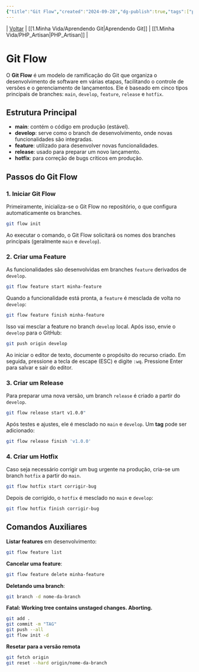 ```yaml
---
{"title":"Git Flow","created":"2024-09-28","dg-publish":true,"tags":["pessoal/estudos","pessoal/quaseumdev","git"],"permalink":"/1.Minha Vida/Git Flow/","dgPassFrontmatter":true}
---
```


| [Voltar](index) | [[1.Minha Vida/Aprendendo Git\|Aprendendo Git]] | [[1.Minha Vida/PHP_Artisan\|PHP_Artisan]] |
# Git Flow

O **Git Flow** é um modelo de ramificação do Git que organiza o desenvolvimento de software em várias etapas, facilitando o controle de versões e o gerenciamento de lançamentos. Ele é baseado em cinco tipos principais de branches: `main`, `develop`, `feature`, `release` e `hotfix`.
## Estrutura Principal
- **main**: contém o código em produção (estável).
- **develop**: serve como o branch de desenvolvimento, onde novas funcionalidades são integradas.
- **feature**: utilizado para desenvolver novas funcionalidades.
- **release**: usado para preparar um novo lançamento.
- **hotfix**: para correção de bugs críticos em produção.
## Passos do Git Flow
### 1. Iniciar Git Flow
Primeiramente, inicializa-se o Git Flow no repositório, o que configura automaticamente os branches.
```bash
git flow init
```
Ao executar o comando, o Git Flow solicitará os nomes dos branches principais (geralmente `main` e `develop`).
### 2. Criar uma Feature
As funcionalidades são desenvolvidas em branches `feature` derivados de `develop`.
```bash
git flow feature start minha-feature
```
Quando a funcionalidade está pronta, a `feature` é mesclada de volta no `develop`:
```bash
git flow feature finish minha-feature
```
Isso vai mesclar a feature no branch `develop` local. Após isso, envie o `develop` para o GitHub:
```bash
git push origin develop
```
Ao iniciar o editor de texto, documente o propósito do recurso criado. Em seguida, pressione a tecla de escape (ESC) e digite `:wq`. Pressione Enter para salvar e sair do editor.

### 3. Criar um Release
Para preparar uma nova versão, um branch `release` é criado a partir do `develop`.
```bash
git flow release start v1.0.0"
```
Após testes e ajustes, ele é mesclado no `main` e `develop`. Um **tag** pode ser adicionado:
```bash
git flow release finish 'v1.0.0'
```
### 4. Criar um Hotfix
Caso seja necessário corrigir um bug urgente na produção, cria-se um branch `hotfix` a partir do `main`.
```bash
git flow hotfix start corrigir-bug
```
Depois de corrigido, o `hotfix` é mesclado no `main` e `develop`:
```bash
git flow hotfix finish corrigir-bug
```
## Comandos Auxiliares
**Listar features** em desenvolvimento:
``` bash
git flow feature list
```
**Cancelar uma feature**:
``` bash
git flow feature delete minha-feature
```
**Deletando uma branch**:
``` bash
git branch -d nome-da-branch
```
**Fatal: Working tree contains unstaged changes. Aborting.**
``` bash
git add .
git commit -m "TAG"  
git push --all  
git flow init -d
```
**Resetar para a versão remota**
```bash
git fetch origin
git reset --hard origin/nome-da-branch
```
